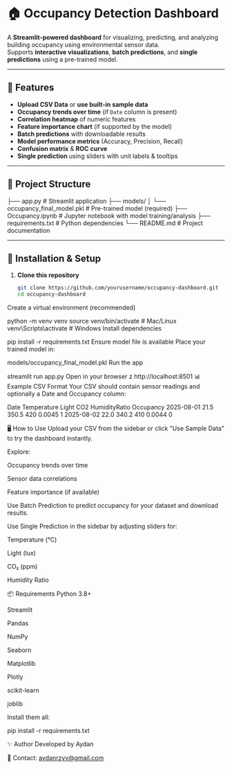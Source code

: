 # 🏠 Occupancy Detection Dashboard

A **Streamlit-powered dashboard** for visualizing, predicting, and analyzing building occupancy using environmental sensor data.  
Supports **interactive visualizations**, **batch predictions**, and **single predictions** using a pre-trained model.

---

## 📌 Features

- **Upload CSV Data** or **use built-in sample data**  
- **Occupancy trends over time** (if `Date` column is present)  
- **Correlation heatmap** of numeric features  
- **Feature importance chart** (if supported by the model)  
- **Batch predictions** with downloadable results  
- **Model performance metrics** (Accuracy, Precision, Recall)  
- **Confusion matrix** & **ROC curve**  
- **Single prediction** using sliders with unit labels & tooltips  

---

## 📂 Project Structure


├── app.py # Streamlit application
├── models/
│ └── occupancy_final_model.pkl # Pre-trained model (required)
├── Occupancy.ipynb # Jupyter notebook with model training/analysis
├── requirements.txt # Python dependencies
└── README.md # Project documentation

---

## 🚀 Installation & Setup

1. **Clone this repository**
   ```bash
   git clone https://github.com/yourusername/occupancy-dashboard.git
   cd occupancy-dashboard
Create a virtual environment (recommended)


python -m venv venv
source venv/bin/activate   # Mac/Linux
venv\Scripts\activate      # Windows
Install dependencies


pip install -r requirements.txt
Ensure model file is available
Place your trained model in:

models/occupancy_final_model.pkl
Run the app


streamlit run app.py
Open in your browser
z
http://localhost:8501
📊 Example CSV Format
Your CSV should contain sensor readings and optionally a Date and Occupancy column:

Date	Temperature	Light	CO2	HumidityRatio	Occupancy
2025-08-01	21.5	350.5	420	0.0045	       1
2025-08-02	22.0	340.2	410	0.0044	       0

🖥 How to Use
Upload your CSV from the sidebar or click "Use Sample Data" to try the dashboard instantly.

Explore:

Occupancy trends over time

Sensor data correlations

Feature importance (if available)

Use Batch Prediction to predict occupancy for your dataset and download results.

Use Single Prediction in the sidebar by adjusting sliders for:

Temperature (°C)

Light (lux)

CO₂ (ppm)

Humidity Ratio

📦 Requirements
Python 3.8+

Streamlit

Pandas

NumPy

Seaborn

Matplotlib

Plotly

scikit-learn

joblib

Install them all:

pip install -r requirements.txt


✨ Author
Developed by Aydan

📧 Contact: aydanrzyv@gmail.com


